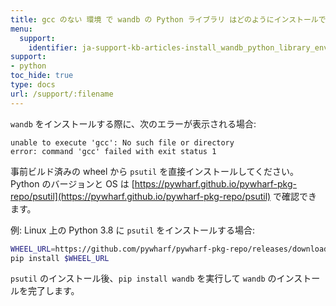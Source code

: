 ```yaml
---
title: gcc のない 環境 で wandb の Python ライブラリ はどのようにインストールできますか？
menu:
  support:
    identifier: ja-support-kb-articles-install_wandb_python_library_environments_without_gcc
support:
- python
toc_hide: true
type: docs
url: /support/:filename
---
```


`wandb` をインストールする際に、次のエラーが表示される場合:

```
unable to execute 'gcc': No such file or directory
error: command 'gcc' failed with exit status 1
```

事前ビルド済みの wheel から `psutil` を直接インストールしてください。Python のバージョンと OS は [https://pywharf.github.io/pywharf-pkg-repo/psutil](https://pywharf.github.io/pywharf-pkg-repo/psutil) で確認できます。

例: Linux 上の Python 3.8 に `psutil` をインストールする場合:

```bash
WHEEL_URL=https://github.com/pywharf/pywharf-pkg-repo/releases/download/psutil-5.7.0-cp38-cp38-manylinux2010_x86_64.whl#sha256=adc36dabdff0b9a4c84821ef5ce45848f30b8a01a1d5806316e068b5fd669c6d
pip install $WHEEL_URL
```

`psutil` のインストール後、`pip install wandb` を実行して `wandb` のインストールを完了します。